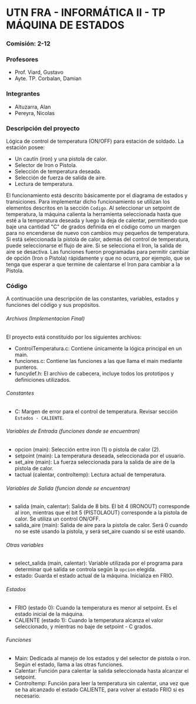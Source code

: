 # UTN FRA - INFORMÁTICA II - TP MÁQUINA DE ESTADOS

### Comisión: 2-12

### Profesores
- Prof. Viard, Gustavo
- Ayte. TP. Corbalan, Damian

### Integrantes
- Altuzarra, Alan
- Pereyra, Nicolas

### Descripción del proyecto
Lógica de control de temperatura (ON/OFF) para estación de soldado. La estación posee:
- Un cautín (iron) y una pistola de calor.
- Selector de Iron o Pistola.
- Selección de temperatura deseada.
- Selección de fuerza de salida de aire.
- Lectura de temperatura.

El funcionamiento está descrito básicamente por el diagrama de estados y transiciones. Para implementar dicho funcionamiento se utilizan los elementos descritos en la sección `Codigo`.
Al seleccionar un setpoint de temperatura, la máquina calienta la herramienta seleccionada hasta que esté a la temperatura deseada y luego la deja de calentar, permitiendo que baje una cantidad "C" de grados definida en el código como un margen para no encenderse de nuevo con cambios muy pequeños de temperatura.
Si está seleccionada la pistola de calor, además del control de temperatura, puede seleccionarse el flujo de aire. Si se selecciona el Iron, la salida de aire se desactiva.
Las funciones fueron programadas para permitir cambiar de opción (Iron o Pistola) rápidamente y que no ocurra, por ejemplo, que se tenga que esperar a que termine de calentarse el Iron para cambiar a la Pistola.

### Código
A continuación una descripción de las constantes, variables, estados y funciones del código y sus propósitos.

###### Archivos (Implementacion Final)
El proyecto está constituido por los siguientes archivos:
- ControlTemperatura.c: Contiene únicamente la lógica principal en un main. 
- funciones.c: Contiene las funciones a las que llama el main mediante punteros.
- funcydef.h: El archivo de cabecera, incluye todos los prototipos y definiciones utilizados.

###### Constantes

- C: Margen de error para el control de temperatura. Revisar sección `Estados - CALIENTE`.

###### Variables de Entrada (funciones donde se encuentran)

- opcion (main): Selección entre iron (1) o pistola de calor (2).
- setpoint (main): La temperatura deseada, seleccionada por el usuario.
- set_aire (main): La fuerza seleccionada para la salida de aire de la pistola de calor.
- tactual (calentar, controltemp): Lectura actual de temperatura.

###### Variables de Salida (funcion donde se encuentran)

- salida (main, calentar): Salida de 8 bits. El bit 4 (IRONOUT) corresponde al iron, mientras que el bit 5 (PISTOLAOUT) corresponde a la pistola de calor. Se utiliza un control ON/OFF.
- salida_aire (main): Salida de aire para la pistola de calor. Será 0 cuando no se esté usando la pistola, y será set_aire cuando sí se esté usando.

###### Otras variables

- select_salida (main, calentar): Variable utilizada por el programa para determinar qué salida se controla según la `opcion` elegida.
- estado: Guarda el estado actual de la máquina. Inicializa en FRIO.

###### Estados

- FRIO (estado 0): Cuando la temperatura es menor al setpoint. Es el estado inicial de la máquina.
- CALIENTE (estado 1): Cuando la temperatura alcanza el valor seleccionado, y mientras no baje de setpoint - C grados.

###### Funciones

- Main: Dedicada al manejo de los estados y del selector de pistola o iron. Según el estado, llama a las otras funciones.
- Calentar: Función para calentar la salida seleccionada hasta alcanzar el setpoint.
- Controltemp: Función para leer la temperatura sin calentar, una vez que se ha alcanzado el estado CALIENTE, para volver al estado FRIO si es necesario.

